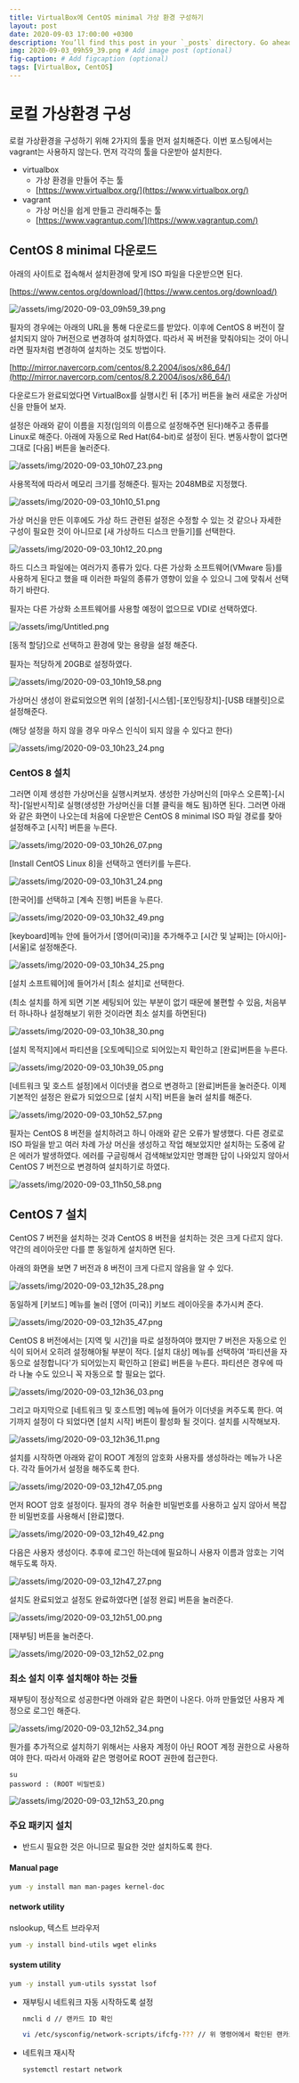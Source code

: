 ```yaml
---
title: VirtualBox에 CentOS minimal 가상 환경 구성하기
layout: post
date: 2020-09-03 17:00:00 +0300
description: You’ll find this post in your `_posts` directory. Go ahead and edit it and re-build the site to see your changes. # Add post description (optional)
img: 2020-09-03_09h59_39.png # Add image post (optional)
fig-caption: # Add figcaption (optional)
tags: [VirtualBox, CentOS]
---
```


# **로컬 가상환경 구성**

로컬 가상환경을 구성하기 위해 2가지의 툴을 먼저 설치해준다. 이번 포스팅에서는 vagrant는 사용하지 않는다. 먼저 각각의 툴을 다운받아 설치한다. 

- virtualbox
  - 가상 환경을 만들어 주는 툴
  - [https://www.virtualbox.org/](https://www.virtualbox.org/)
- vagrant
  - 가상 머신을 쉽게 만들고 관리해주는 툴
  - [https://www.vagrantup.com/](https://www.vagrantup.com/)

## CentOS 8 minimal 다운로드

아래의 사이트로 접속해서 설치환경에 맞게 ISO 파일을 다운받으면 된다.

 [https://www.centos.org/download/](https://www.centos.org/download/)

![/assets/img/2020-09-03_09h59_39.png](/assets/img/2020-09-03_09h59_39.png)

필자의 경우에는 아래의 URL을 통해 다운로드를 받았다. 이후에 CentOS 8 버전이 잘 설치되지 않아 7버전으로 변경하여 설치하였다. 따라서 꼭 버전을 맞춰야되는 것이 아니라면 필자처럼 변경하여 설치하는 것도 방법이다.

[http://mirror.navercorp.com/centos/8.2.2004/isos/x86_64/](http://mirror.navercorp.com/centos/8.2.2004/isos/x86_64/)

다운로드가 완료되었다면 VirtualBox를 실행시킨 뒤 [추가] 버튼을 눌러 새로운 가상머신을 만들어 보자.

설정은 아래와 같이 이름을 지정(임의의 이름으로 설정해주면 된다)해주고 종류를 Linux로 해준다. 아래에 자동으로 Red Hat(64-bit)로 설정이 된다. 변동사항이 없다면 그대로 [다음] 버튼을 눌러준다.

![/assets/img/2020-09-03_10h07_23.png](/assets/img/2020-09-03_10h07_23.png)

사용목적에 따라서 메모리 크기를 정해준다. 필자는 2048MB로 지정했다.

![/assets/img/2020-09-03_10h10_51.png](/assets/img/2020-09-03_10h10_51.png)

가상 머신을 만든 이후에도 가상 하드 관련된 설정은 수정할 수 있는 것 같으나 자세한 구성이 필요한 것이 아니므로 [새 가상하드 디스크 만들기]를 선택한다.

![/assets/img/2020-09-03_10h12_20.png](/assets/img/2020-09-03_10h12_20.png)

하드 디스크 파일에는 여러가지 종류가 있다. 다른 가상화 소프트웨어(VMware 등)를 사용하게 된다고 했을 때 이러한 파일의 종류가 영향이 있을 수 있으니 그에 맞춰서 선택하기 바란다.

필자는 다른 가상화 소프트웨어를 사용할 예정이 없으므로 VDI로 선택하였다.

![/assets/img/Untitled.png](/assets/img/Untitled.png)

[동적 할당]으로 선택하고 환경에 맞는 용량을 설정 해준다.

필자는 적당하게 20GB로 설정하였다.

![/assets/img/2020-09-03_10h19_58.png](/assets/img/2020-09-03_10h19_58.png)

가상머신 생성이 완료되었으면 위의 [설정]-[시스템]-[포인팅장치]-[USB 태블릿]으로 설정해준다.

(해당 설정을 하지 않을 경우 마우스 인식이 되지 않을 수 있다고 한다)

![/assets/img/2020-09-03_10h23_24.png](/assets/img/2020-09-03_10h23_24.png)

### CentOS 8 설치

그러면 이제 생성한 가상머신을 실행시켜보자. 생성한 가상머신의 [마우스 오른쪽]-[시작]-[일반시작]로 실행(생성한 가상머신을 더블 클릭을 해도 됨)하면 된다. 그러면 아래와 같은 화면이 나오는데 처음에 다운받은 CentOS 8 minimal ISO 파일 경로를 찾아 설정해주고 [시작] 버튼을 누른다.

![/assets/img/2020-09-03_10h26_07.png](/assets/img/2020-09-03_10h26_07.png)

[Install CentOS Linux 8]을 선택하고 엔터키를 누른다.

![/assets/img/2020-09-03_10h31_24.png](/assets/img/2020-09-03_10h31_24.png)

[한국어]를 선택하고 [계속 진행] 버튼을 누른다.

![/assets/img/2020-09-03_10h32_49.png](/assets/img/2020-09-03_10h32_49.png)

[keyboard]메뉴 안에 들어가서 [영어(미국)]을 추가해주고 [시간 및 날짜]는 [아시아]-[서울]로 설정해준다.

![/assets/img/2020-09-03_10h34_25.png](/assets/img/2020-09-03_10h34_25.png)

[설치 소프트웨어]에 들어가서 [최소 설치]로 선택한다.

(최소 설치를 하게 되면 기본 세팅되어 있는 부분이 없기 때문에 불편할 수 있음, 처음부터 하나하나 설정해보기 위한 것이라면 최소 설치를 하면된다)

![/assets/img/2020-09-03_10h38_30.png](/assets/img/2020-09-03_10h38_30.png)

[설치 목적지]에서 파티션을 [오토메틱]으로 되어있는지 확인하고 [완료]버튼을 누른다.

![/assets/img/2020-09-03_10h39_05.png](/assets/img/2020-09-03_10h39_05.png)

[네트워크 및 호스트 설정]에서 이더넷을 켬으로 변경하고 [완료]버튼을 눌러준다. 이제 기본적인 설정은 완료가 되었으므로 [설치 시작] 버튼을 눌러 설치를 해준다.

![/assets/img/2020-09-03_10h52_57.png](/assets/img/2020-09-03_10h52_57.png)

필자는 CentOS 8 버전을 설치하려고 하니 아래와 같은 오류가 발생했다. 다른 경로로 ISO 파일을 받고 여러 차례 가상 머신을 생성하고 작업 해보았지만 설치하는 도중에 같은 에러가 발생하였다. 에러를 구글링해서 검색해보았지만 명쾌한 답이 나와있지 않아서 CentOS 7 버전으로 변경하여 설치하기로 하였다.

![/assets/img/2020-09-03_11h50_58.png](/assets/img/2020-09-03_11h50_58.png)

## CentOS 7 설치

CentOS 7 버전을 설치하는 것과 CentOS 8 버전을 설치하는 것은 크게 다르지 않다. 약간의 레이아웃만 다를 뿐 동일하게 설치하면 된다.

아래의 화면을 보면 7 버전과 8 버전이 크게 다르지 않음을 알 수 있다.

![/assets/img/2020-09-03_12h35_28.png](/assets/img/2020-09-03_12h35_28.png)

동일하게 [키보드] 메뉴를 눌러 [영어 (미국)] 키보드 레이아웃을 추가시켜 준다.

![/assets/img/2020-09-03_12h35_47.png](/assets/img/2020-09-03_12h35_47.png)

CentOS 8 버전에서는 [지역 및 시간]을 따로 설정하여야 했지만 7 버전은 자동으로 인식이 되어서 오히려 설정해야될 부분이 적다. [설치 대상] 메뉴를 선택하여 '파티션을 자동으로 설정합니다'가 되어있는지 확인하고 [완료] 버튼을 누른다. 파티션은 경우에 따라 나눌 수도 있으니 꼭 자동으로 할 필요는 없다.

![/assets/img/2020-09-03_12h36_03.png](/assets/img/2020-09-03_12h36_03.png)

그리고 마지막으로 [네트워크 및 호스트명] 메뉴에 들어가 이더넷을 켜주도록 한다. 여기까지 설정이 다 되었다면 [설치 시작] 버튼이 활성화 될 것이다. 설치를 시작해보자.

![/assets/img/2020-09-03_12h36_11.png](/assets/img/2020-09-03_12h36_11.png)

설치를 시작하면 아래와 같이 ROOT 계정의 암호화 사용자를 생성하라는 메뉴가 나온다. 각각 들어가서 설정을 해주도록 한다.

![/assets/img/2020-09-03_12h47_05.png](/assets/img/2020-09-03_12h47_05.png)

먼저 ROOT 암호 설정이다. 필자의 경우 허술한 비밀번호를 사용하고 싶지 않아서 복잡한 비밀번호를 사용해서 [완료]했다.

![/assets/img/2020-09-03_12h49_42.png](/assets/img/2020-09-03_12h49_42.png)

다음은 사용자 생성이다. 추후에 로그인 하는데에 필요하니 사용자 이름과 암호는 기억해두도록 하자.

![/assets/img/2020-09-03_12h47_27.png](/assets/img/2020-09-03_12h47_27.png)

설치도 완료되었고 설정도 완료하였다면 [설정 완료] 버튼을 눌러준다.

![/assets/img/2020-09-03_12h51_00.png](/assets/img/2020-09-03_12h51_00.png)

[재부팅] 버튼을 눌러준다.

![/assets/img/2020-09-03_12h52_02.png](/assets/img/2020-09-03_12h52_02.png)

### 최소 설치 이후 설치해야 하는 것들

재부팅이 정상적으로 성공한다면 아래와 같은 화면이 나온다. 아까 만들었던 사용자 계정으로 로그인 해준다.

![/assets/img/2020-09-03_12h52_34.png](/assets/img/2020-09-03_12h52_34.png)

뭔가를 추가적으로 설치하기 위해서는 사용자 계정이 아닌 ROOT 계정 권한으로 사용하여야 한다. 따라서 아래와 같은 명령어로 ROOT 권한에 접근한다.

```
su
password : (ROOT 비밀번호)
```

![/assets/img/2020-09-03_12h53_20.png](/assets/img/2020-09-03_12h53_20.png)

### 주요 패키지 설치 
- 반드시 필요한 것은 아니므로 필요한 것만 설치하도록 한다.

#### Manual page

```bash
yum -y install man man-pages kernel-doc
```

#### network utility

nslookup, 텍스트 브라우저

```bash
yum -y install bind-utils wget elinks
```

#### system utility

```bash
yum -y install yum-utils sysstat lsof
```

- 재부팅시 네트워크 자동 시작하도록 설정

  ```bash
  nmcli d // 랜카드 ID 확인
  
  vi /etc/sysconfig/network-scripts/ifcfg-??? // 위 명령어에서 확인된 랜카드ID 후에 마지막 라인 ONBOOT의 값을 yes로 변경해 줌
  ```

- 네트워크 재시작

  ```bash
  systemctl restart network
  ```
